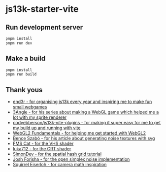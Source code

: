 # js13k-starter-vite

## Run development server

```sh
pnpm install
pnpm run dev
```

## Make a build

```sh
pnpm install
pnpm run build
```

## Thank yous

* [end3r - for organising js13k every year and inspiring me to make fun small webgames](https://js13kgames.com/)
* [3Angle - for his series about making a WebGL game which helped me a lot with my sprite renderer](https://www.youtube.com/@3Angle_)
* [codyebberson/js13k-vite-plugins - for making it super easy for me to get my build up and running with vite](https://github.com/codyebberson/js13k-vite-plugins)
* [WebGL2 Fundamentals - for helping me get started with WebGL2](https://webgl2fundamentals.org/)
* [Bence Szabó - for his article about generating noise textures with svg](https://css-tricks.com/creating-patterns-with-svg-filters/)
* [FMS Cat - for the VHS shader](https://www.shadertoy.com/view/XtBXDt)
* [luka712 - for the CRT shader](https://luka712.github.io/2018/07/21/CRT-effect-Shadertoy-Unity/)
* [SimonDev - for the spatial hash grid tutorial](https://www.youtube.com/watch?v=oewDaISQpw0&pp=ygURc3BhdGlhbCBoYXNoIGdyaWQ%3D)
* [Josh Forisha - for the open simplex noise implementation](https://github.com/joshforisha/open-simplex-noise-js)
* [Squirrel Eiserloh - for camera math inspiration](http://www.mathforgameprogrammers.com/gdc2016/GDC2016_Eiserloh_Squirrel_JuicingYourCameras.pdf)